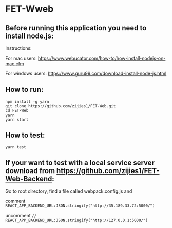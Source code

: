 # FET-Wweb
## Before running this application you need to install node.js:

Instructions:

For mac users: https://www.webucator.com/how-to/how-install-nodejs-on-mac.cfm

For windows users: https://www.guru99.com/download-install-node-js.html

## How to run:

```
npm install -g yarn
git clone https://github.com/zijies1/FET-Web.git
cd FET-Web
yarn
yarn start
```

## How to test:

```
yarn test
```

## If your want to test with a local service server download from https://github.com/zijies1/FET-Web-Backend:

Go to root directory, find a file called webpack.config.js and 

comment ```REACT_APP_BACKEND_URL:JSON.stringify("http://35.189.33.72:5000/")```

uncomment ```// REACT_APP_BACKEND_URL:JSON.stringify("http://127.0.0.1:5000/")```
